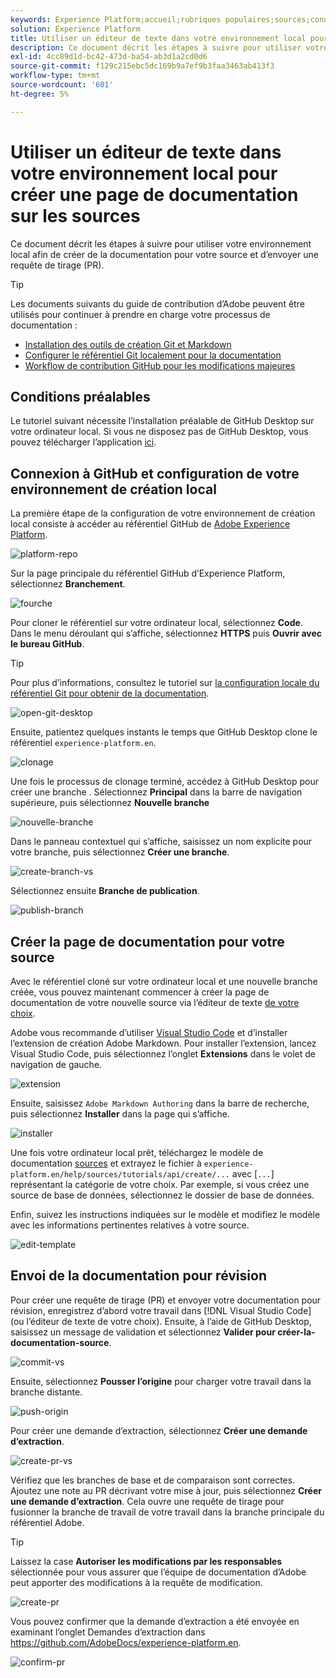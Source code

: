 ```yaml
---
keywords: Experience Platform;accueil;rubriques populaires;sources;connecteurs;connecteurs source;sdk sources;sdk;SDK
solution: Experience Platform
title: Utiliser un éditeur de texte dans votre environnement local pour créer une page de documentation sur les sources
description: Ce document décrit les étapes à suivre pour utiliser votre environnement local afin de créer de la documentation pour votre source et d’envoyer une requête de tirage (PR).
exl-id: 4cc89d1d-bc42-473d-ba54-ab3d1a2cd0d6
source-git-commit: f129c215ebc5dc169b9a7ef9b3faa3463ab413f3
workflow-type: tm+mt
source-wordcount: '601'
ht-degree: 5%

---
```


# Utiliser un éditeur de texte dans votre environnement local pour créer une page de documentation sur les sources

Ce document décrit les étapes à suivre pour utiliser votre environnement local afin de créer de la documentation pour votre source et d’envoyer une requête de tirage (PR).

>[!TIP]
>
>Les documents suivants du guide de contribution d’Adobe peuvent être utilisés pour continuer à prendre en charge votre processus de documentation : <ul><li>[Installation des outils de création Git et Markdown](https://experienceleague.adobe.com/docs/contributor/contributor-guide/setup/install-tools.html)</li><li>[Configurer le référentiel Git localement pour la documentation](https://experienceleague.adobe.com/docs/contributor/contributor-guide/setup/local-repo.html)</li><li>[Workflow de contribution GitHub pour les modifications majeures](https://experienceleague.adobe.com/docs/contributor/contributor-guide/setup/full-workflow.html)</li></ul>

## Conditions préalables

Le tutoriel suivant nécessite l’installation préalable de GitHub Desktop sur votre ordinateur local. Si vous ne disposez pas de GitHub Desktop, vous pouvez télécharger l’application [ici](https://desktop.github.com/).

## Connexion à GitHub et configuration de votre environnement de création local

La première étape de la configuration de votre environnement de création local consiste à accéder au référentiel GitHub de [Adobe Experience Platform](https://github.com/AdobeDocs/experience-platform.en).

![platform-repo](../assets/platform-repo.png)

Sur la page principale du référentiel GitHub d’Experience Platform, sélectionnez **Branchement**.

![fourche](../assets/fork.png)

Pour cloner le référentiel sur votre ordinateur local, sélectionnez **Code**. Dans le menu déroulant qui s’affiche, sélectionnez **HTTPS** puis **Ouvrir avec le bureau GitHub**.

>[!TIP]
>
>Pour plus d’informations, consultez le tutoriel sur [la configuration locale du référentiel Git pour obtenir de la documentation](https://experienceleague.adobe.com/docs/contributor/contributor-guide/setup/local-repo.html#create-a-local-clone-of-the-repository).

![open-git-desktop](../assets/open-git-desktop.png)

Ensuite, patientez quelques instants le temps que GitHub Desktop clone le référentiel `experience-platform.en`.

![clonage](../assets/cloning.png)

Une fois le processus de clonage terminé, accédez à GitHub Desktop pour créer une branche . Sélectionnez **Principal** dans la barre de navigation supérieure, puis sélectionnez **Nouvelle branche**

![nouvelle-branche](../assets/new-branch.png)

Dans le panneau contextuel qui s’affiche, saisissez un nom explicite pour votre branche, puis sélectionnez **Créer une branche**.

![create-branch-vs](../assets/create-branch-vs.png)

Sélectionnez ensuite **Branche de publication**.

![publish-branch](../assets/publish-branch.png)

## Créer la page de documentation pour votre source

Avec le référentiel cloné sur votre ordinateur local et une nouvelle branche créée, vous pouvez maintenant commencer à créer la page de documentation de votre nouvelle source via l’éditeur de texte [ de votre choix](https://experienceleague.adobe.com/docs/contributor/contributor-guide/setup/install-tools.html#understand-markdown-editors).

Adobe vous recommande d’utiliser [Visual Studio Code](https://code.visualstudio.com/) et d’installer l’extension de création Adobe Markdown. Pour installer l’extension, lancez Visual Studio Code, puis sélectionnez l’onglet **Extensions** dans le volet de navigation de gauche.

![ extension](../assets/extension.png)

Ensuite, saisissez `Adobe Markdown Authoring` dans la barre de recherche, puis sélectionnez **Installer** dans la page qui s’affiche.

![installer](../assets/install.png)

Une fois votre ordinateur local prêt, téléchargez le modèle de documentation [sources](../assets/api-template.zip) et extrayez le fichier à `experience-platform.en/help/sources/tutorials/api/create/...` avec [`...`] représentant la catégorie de votre choix. Par exemple, si vous créez une source de base de données, sélectionnez le dossier de base de données.

Enfin, suivez les instructions indiquées sur le modèle et modifiez le modèle avec les informations pertinentes relatives à votre source.

![edit-template](../assets/edit-template.png)

## Envoi de la documentation pour révision

Pour créer une requête de tirage (PR) et envoyer votre documentation pour révision, enregistrez d’abord votre travail dans [!DNL Visual Studio Code] (ou l’éditeur de texte de votre choix). Ensuite, à l’aide de GitHub Desktop, saisissez un message de validation et sélectionnez **Valider pour créer-la-documentation-source**.

![commit-vs](../assets/commit-vs.png)

Ensuite, sélectionnez **Pousser l’origine** pour charger votre travail dans la branche distante.

![push-origin](../assets/push-origin.png)

Pour créer une demande d’extraction, sélectionnez **Créer une demande d’extraction**.

![create-pr-vs](../assets/create-pr-vs.png)

Vérifiez que les branches de base et de comparaison sont correctes. Ajoutez une note au PR décrivant votre mise à jour, puis sélectionnez **Créer une demande d’extraction**. Cela ouvre une requête de tirage pour fusionner la branche de travail de votre travail dans la branche principale du référentiel Adobe.

>[!TIP]
>
>Laissez la case **Autoriser les modifications par les responsables** sélectionnée pour vous assurer que l’équipe de documentation d’Adobe peut apporter des modifications à la requête de modification.

![create-pr](../assets/create-pr.png)

Vous pouvez confirmer que la demande d’extraction a été envoyée en examinant l’onglet Demandes d’extraction dans https://github.com/AdobeDocs/experience-platform.en.

![confirm-pr](../assets/confirm-pr.png)

